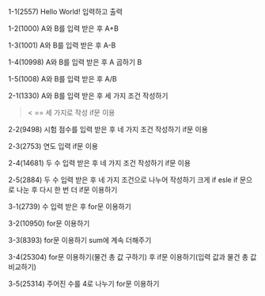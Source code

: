 1-1(2557)
Hello World! 입력하고 출력

1-2(1000)
A와 B를 입력 받은 후 A+B 

1-3(1001)
A와 B를 입력 받은 후 A-B

1-4(10998)
A와 B를 입력 받은 후 A 곱하기 B

1-5(1008)
A와 B를 입력 받은 후 A/B

2-1(1330)
A와 B를 입력 받은 후 세 가지 조건 작성하기
> < == 세 가지로 작성
if문 이용

2-2(9498)
시험 점수를 입력 받은 후 네 가지 조건 작성하기
if문 이용

2-3(2753)
연도 입력 
if문 이용

2-4(14681)
두 수 입력 받은 후 네 가지 조건 작성하기
if문 이용

2-5(2884)
두 수 입력 받은 후 네 가지 조건으로 나누어 작성하기
크게 if esle if 문으로 나눈 후 다시 한 번 더 if문 이용하기

3-1(2739)
수 입력 받은 후 
for문 이용하기

3-2(10950)
for문 이용하기

3-3(8393)
for문 이용하기 sum에 계속 더해주기

3-4(25304)
for문 이용하기(물건 총 값 구하기) 
후 if문 이용하기(입력 값과 물건 총 값 비교하기)

3-5(25314)
주어진 수를 4로 나누기
for문 이용하기











